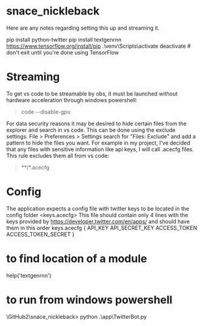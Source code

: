 # snace_nickleback

Here are any notes regarding setting this up and streaming it.

pip install python-twitter
pip install textgenrnn
https://www.tensorflow.org/install/pip
.\venv\Scripts\activate
deactivate  # don't exit until you're done using TensorFlow

# Streaming
To get vs code to be streamable by obs, it must be launched without hardware acceleration through windows powershell:
> code --disable-gpu

For data security reasons it may be desired to hide certain files from the explorer and search in vs code. This can be done using the exclude settings.
File > Preferences > Settings
search for "Files: Exclude" and add a pattern to hide the files you want.
For example in my project, I've decided that any files with sensitive information like api keys, I will call .acecfg files. This rule excludes them all from vs code:
> **/*.acecfg

# Config
The application expects a config file with twitter keys to be located in the config folder
<keys.acecfg>
This file should contain only 4 lines with the keys provided by https://developer.twitter.com/en/apps/ and should have them in this order
keys.acecfg {
    API_KEY
    API_SECRET_KEY
    ACCESS_TOKEN
    ACCESS_TOKEN_SECRET
}

# to find location of a module
help('textgenrnn')

# to run from windows powershell
\GitHub2\snace_nickleback> python .\app\TwitterBot.py

